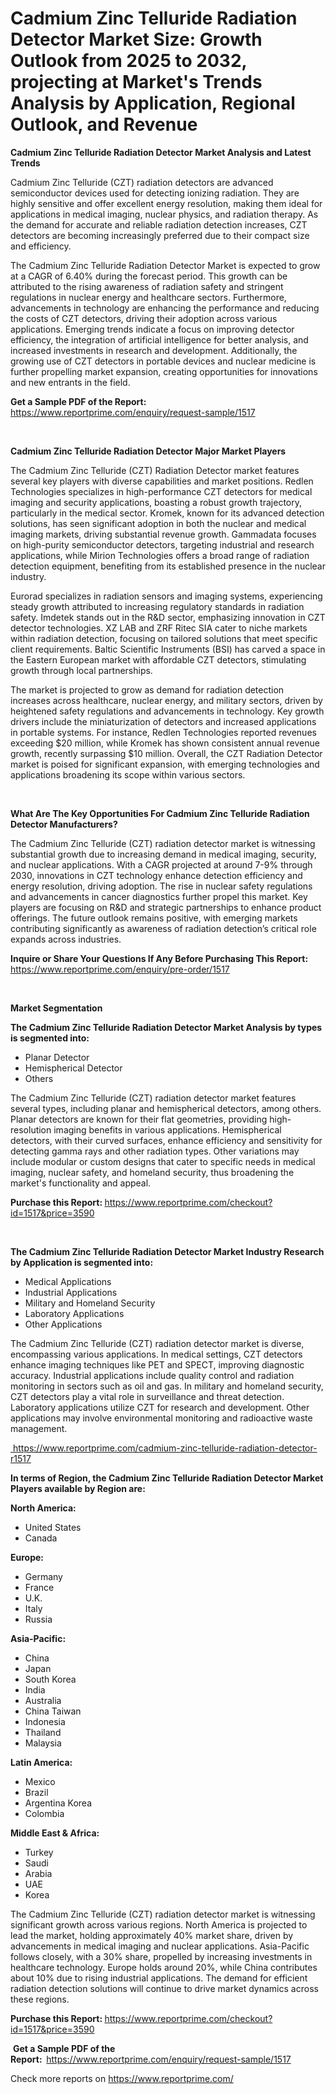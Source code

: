 <p><h1>Cadmium Zinc Telluride Radiation Detector Market Size: Growth Outlook from 2025 to 2032, projecting at Market's Trends Analysis by Application, Regional Outlook, and Revenue</h1></p><p><strong>Cadmium Zinc Telluride Radiation Detector Market Analysis and Latest Trends</strong></p>
<p><p>Cadmium Zinc Telluride (CZT) radiation detectors are advanced semiconductor devices used for detecting ionizing radiation. They are highly sensitive and offer excellent energy resolution, making them ideal for applications in medical imaging, nuclear physics, and radiation therapy. As the demand for accurate and reliable radiation detection increases, CZT detectors are becoming increasingly preferred due to their compact size and efficiency.</p><p>The Cadmium Zinc Telluride Radiation Detector Market is expected to grow at a CAGR of 6.40% during the forecast period. This growth can be attributed to the rising awareness of radiation safety and stringent regulations in nuclear energy and healthcare sectors. Furthermore, advancements in technology are enhancing the performance and reducing the costs of CZT detectors, driving their adoption across various applications. Emerging trends indicate a focus on improving detector efficiency, the integration of artificial intelligence for better analysis, and increased investments in research and development. Additionally, the growing use of CZT detectors in portable devices and nuclear medicine is further propelling market expansion, creating opportunities for innovations and new entrants in the field.</p></p>
<p><strong>Get a Sample PDF of the Report:&nbsp;</strong> <a href="https://www.reportprime.com/enquiry/request-sample/1517?utm_campaign=2866&utm_medium=2&utm_source=Github&utm_content=ia&utm_term=18032025&utm_id=cadmium-zinc-telluride-radiation-detector">https://www.reportprime.com/enquiry/request-sample/1517</a></p>
<p>&nbsp;</p>
<p><strong>Cadmium Zinc Telluride Radiation Detector Major Market Players</strong></p>
<p><p>The Cadmium Zinc Telluride (CZT) Radiation Detector market features several key players with diverse capabilities and market positions. Redlen Technologies specializes in high-performance CZT detectors for medical imaging and security applications, boasting a robust growth trajectory, particularly in the medical sector. Kromek, known for its advanced detection solutions, has seen significant adoption in both the nuclear and medical imaging markets, driving substantial revenue growth. Gammadata focuses on high-purity semiconductor detectors, targeting industrial and research applications, while Mirion Technologies offers a broad range of radiation detection equipment, benefiting from its established presence in the nuclear industry.</p><p>Eurorad specializes in radiation sensors and imaging systems, experiencing steady growth attributed to increasing regulatory standards in radiation safety. Imdetek stands out in the R&D sector, emphasizing innovation in CZT detector technologies. XZ LAB and ZRF Ritec SIA cater to niche markets within radiation detection, focusing on tailored solutions that meet specific client requirements. Baltic Scientific Instruments (BSI) has carved a space in the Eastern European market with affordable CZT detectors, stimulating growth through local partnerships.</p><p>The market is projected to grow as demand for radiation detection increases across healthcare, nuclear energy, and military sectors, driven by heightened safety regulations and advancements in technology. Key growth drivers include the miniaturization of detectors and increased applications in portable systems. For instance, Redlen Technologies reported revenues exceeding $20 million, while Kromek has shown consistent annual revenue growth, recently surpassing $10 million. Overall, the CZT Radiation Detector market is poised for significant expansion, with emerging technologies and applications broadening its scope within various sectors.</p></p>
<p>&nbsp;</p>
<p><strong>What Are The Key Opportunities For Cadmium Zinc Telluride Radiation Detector Manufacturers?</strong></p>
<p><p>The Cadmium Zinc Telluride (CZT) radiation detector market is witnessing substantial growth due to increasing demand in medical imaging, security, and nuclear applications. With a CAGR projected at around 7-9% through 2030, innovations in CZT technology enhance detection efficiency and energy resolution, driving adoption. The rise in nuclear safety regulations and advancements in cancer diagnostics further propel this market. Key players are focusing on R&D and strategic partnerships to enhance product offerings. The future outlook remains positive, with emerging markets contributing significantly as awareness of radiation detection’s critical role expands across industries.</p></p>
<p><strong>Inquire or Share Your Questions If Any Before Purchasing This Report:</strong> <a href="https://www.reportprime.com/enquiry/pre-order/1517?utm_campaign=2866&utm_medium=2&utm_source=Github&utm_content=ia&utm_term=18032025&utm_id=cadmium-zinc-telluride-radiation-detector">https://www.reportprime.com/enquiry/pre-order/1517</a></p>
<p>&nbsp;</p>
<p><strong>Market Segmentation</strong></p>
<p><strong>The Cadmium Zinc Telluride Radiation Detector Market Analysis by types is segmented into:</strong></p>
<p><ul><li>Planar Detector</li><li>Hemispherical Detector</li><li>Others</li></ul></p>
<p><p>The Cadmium Zinc Telluride (CZT) radiation detector market features several types, including planar and hemispherical detectors, among others. Planar detectors are known for their flat geometries, providing high-resolution imaging benefits in various applications. Hemispherical detectors, with their curved surfaces, enhance efficiency and sensitivity for detecting gamma rays and other radiation types. Other variations may include modular or custom designs that cater to specific needs in medical imaging, nuclear safety, and homeland security, thus broadening the market's functionality and appeal.</p></p>
<p><strong>Purchase this Report:&nbsp;</strong><a href="https://www.reportprime.com/checkout?id=1517&price=3590&utm_campaign=2866&utm_medium=2&utm_source=Github&utm_content=ia&utm_term=18032025&utm_id=cadmium-zinc-telluride-radiation-detector">https://www.reportprime.com/checkout?id=1517&price=3590</a></p>
<p>&nbsp;</p>
<p><strong>The Cadmium Zinc Telluride Radiation Detector Market Industry Research by Application is segmented into:</strong></p>
<p><ul><li>Medical Applications</li><li>Industrial Applications</li><li>Military and Homeland Security</li><li>Laboratory Applications</li><li>Other Applications</li></ul></p>
<p><p>The Cadmium Zinc Telluride (CZT) radiation detector market is diverse, encompassing various applications. In medical settings, CZT detectors enhance imaging techniques like PET and SPECT, improving diagnostic accuracy. Industrial applications include quality control and radiation monitoring in sectors such as oil and gas. In military and homeland security, CZT detectors play a vital role in surveillance and threat detection. Laboratory applications utilize CZT for research and development. Other applications may involve environmental monitoring and radioactive waste management.</p></p>
<p><a href="https://www.reportprime.com/cadmium-zinc-telluride-radiation-detector-r1517?utm_campaign=2866&utm_medium=2&utm_source=Github&utm_content=ia&utm_term=18032025&utm_id=cadmium-zinc-telluride-radiation-detector">&nbsp;https://www.reportprime.com/cadmium-zinc-telluride-radiation-detector-r1517</a></p>
<p><strong>In terms of Region, the Cadmium Zinc Telluride Radiation Detector Market Players available by Region are:</strong></p>
<p>
    <p> <strong> North America: </strong>
        <ul>
            <li>United States</li>
            <li>Canada</li>
        </ul>
        </p> 
    <p> <strong> Europe: </strong>
        <ul>
            <li>Germany</li>
            <li>France</li>
            <li>U.K.</li>
            <li>Italy</li>
            <li>Russia</li>
        </ul>
        </p> 
    <p> <strong> Asia-Pacific: </strong>
        <ul>
            <li>China</li>
            <li>Japan</li>
            <li>South Korea</li>
            <li>India</li>
            <li>Australia</li>
            <li>China Taiwan</li>
            <li>Indonesia</li>
            <li>Thailand</li>
            <li>Malaysia</li>
        </ul>
        </p> 
    <p> <strong> Latin America: </strong>
        <ul>
            <li>Mexico</li>
            <li>Brazil</li>
            <li>Argentina Korea</li>
            <li>Colombia</li>
        </ul>
        </p> 
    <p> <strong> Middle East & Africa: </strong>
        <ul>
            <li>Turkey</li>
            <li>Saudi</li>
            <li>Arabia</li>
            <li>UAE</li>
            <li>Korea</li>
        </ul>
    </p>
    </p>
<p><p>The Cadmium Zinc Telluride (CZT) radiation detector market is witnessing significant growth across various regions. North America is projected to lead the market, holding approximately 40% market share, driven by advancements in medical imaging and nuclear applications. Asia-Pacific follows closely, with a 30% share, propelled by increasing investments in healthcare technology. Europe holds around 20%, while China contributes about 10% due to rising industrial applications. The demand for efficient radiation detection solutions will continue to drive market dynamics across these regions.</p></p>
<p><strong>Purchase this Report: </strong><a href="https://www.reportprime.com/checkout?id=1517&price=3590&utm_campaign=2866&utm_medium=2&utm_source=Github&utm_content=ia&utm_term=18032025&utm_id=cadmium-zinc-telluride-radiation-detector">https://www.reportprime.com/checkout?id=1517&price=3590</a></p>
<p>&nbsp;<strong>Get a Sample PDF of the Report:&nbsp;&nbsp;</strong><a href="https://www.reportprime.com/enquiry/request-sample/1517?utm_campaign=2866&utm_medium=2&utm_source=Github&utm_content=ia&utm_term=18032025&utm_id=cadmium-zinc-telluride-radiation-detector">https://www.reportprime.com/enquiry/request-sample/1517</a></p>
<p><strong></strong></p>
<p>Check more reports on <a href="https://www.reportprime.com/?utm_campaign=2866&utm_medium=2&utm_source=Github&utm_content=ia&utm_term=18032025&utm_id=cadmium-zinc-telluride-radiation-detector">https://www.reportprime.com/</a></p>